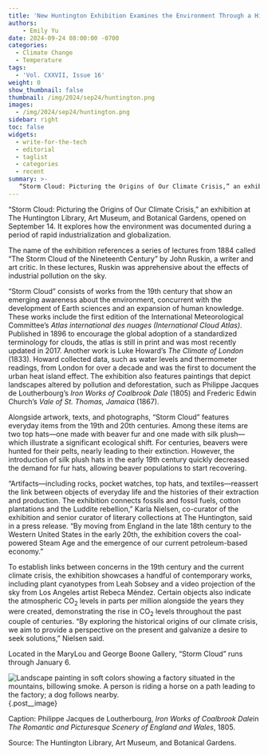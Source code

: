 ```yaml
---
title: 'New Huntington Exhibition Examines the Environment Through a Historical Lens'
authors:
    - Emily Yu
date: 2024-09-24 08:00:00 -0700
categories:
  - Climate Change
  - Temperature
tags:
  - 'Vol. CXXVII, Issue 16'
weight: 0
show_thumbnail: false
thumbnail: /img/2024/sep24/huntington.png
images:
  - /img/2024/sep24/huntington.png
sidebar: right
toc: false
widgets:
  - write-for-the-tech
  - editorial
  - taglist
  - categories
  - recent
summary: >-
   “Storm Cloud: Picturing the Origins of Our Climate Crisis,” an exhibition at The Huntington Library, Art Museum, and Botanical Gardens, opened on September 14.
---
```


“Storm Cloud: Picturing the Origins of Our Climate Crisis,” an exhibition at The Huntington Library, Art Museum, and Botanical Gardens, opened on September 14. It explores how the environment was documented during a period of rapid industrialization and globalization. 

The name of the exhibition references a series of lectures from 1884 called “The Storm Cloud of the Nineteenth Century” by John Ruskin, a writer and art critic. In these lectures, Ruskin was apprehensive about the effects of industrial pollution on the sky. 

“Storm Cloud” consists of works from the 19th century that show an emerging awareness about the environment, concurrent with the development of Earth sciences and an expansion of human knowledge. These works include the first edition of the International Meteorological Committee’s *Atlas international des nuages (International Cloud Atlas)*. Published in 1896 to encourage the global adoption of a standardized terminology for clouds, the atlas is still in print and was most recently updated in 2017. Another work is Luke Howard’s *The Climate of London* (1833). Howard collected data, such as water levels and thermometer readings, from London for over a decade and was the first to document the urban heat island effect. The exhibition also features paintings that depict landscapes altered by pollution and deforestation, such as Philippe Jacques de Loutherbourg’s *Iron Works of Coalbrook Dale* (1805) and Frederic Edwin Church’s *Vale of St. Thomas, Jamaica* (1867).

Alongside artwork, texts, and photographs, “Storm Cloud” features everyday items from the 19th and 20th centuries. Among these items are two top hats—one made with beaver fur and one made with silk plush—which illustrate a significant ecological shift. For centuries, beavers were hunted for their pelts, nearly leading to their extinction. However, the introduction of silk plush hats in the early 19th century quickly decreased the demand for fur hats, allowing beaver populations to start recovering.

“Artifacts—including rocks, pocket watches, top hats, and textiles—reassert the link between objects of everyday life and the histories of their extraction and production. The exhibition connects fossils and fossil fuels, cotton plantations and the Luddite rebellion,” Karla Nielsen, co-curator of the exhibition and senior curator of literary collections at The Huntington, said in a press release. “By moving from England in the late 18th century to the Western United States in the early 20th, the exhibition covers the coal-powered Steam Age and the emergence of our current petroleum-based economy.”

To establish links between concerns in the 19th century and the current climate crisis, the exhibition showcases a handful of contemporary works, including plant cyanotypes from Leah Sobsey and a video projection of the sky from Los Angeles artist Rebeca Méndez. Certain objects also indicate the atmospheric CO<sub>2</sub> levels in parts per million alongside the years they were created, demonstrating the rise in CO<sub>2</sub> levels throughout the past couple of centuries. “By exploring the historical origins of our climate crisis, we aim to provide a perspective on the present and galvanize a desire to seek solutions,” Nielsen said. 

Located in the MaryLou and George Boone Gallery, “Storm Cloud” runs through January 6.

![Landscape painting in soft colors showing a factory situated in the mountains, billowing smoke. A person is riding a horse on a path leading to the factory; a dog follows nearby.](/img/2024/sep24/huntington.png)
{.post__image}

Caption: Philippe Jacques de Loutherbourg, *Iron Works of Coalbrook Dale*in *The Romantic and Picturesque Scenery of England and Wales*, 1805.

Source: The Huntington Library, Art Museum, and Botanical Gardens.
